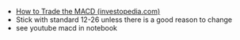- [How to Trade the MACD (investopedia.com)](https://www.investopedia.com/articles/forex/05/macddiverge.asp)
- Stick with standard 12-26 unless there is a good reason to change
- see youtube macd in notebook